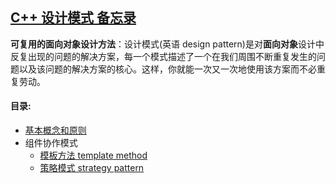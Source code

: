 ## [C++ 设计模式 备忘录](#)

**可复用的面向对象设计方法**：设计模式(英语 design pattern)是对**面向对象**设计中反复出现的问题的解决方案，每一个模式描述了一个在我们周围不断重复发生的问题以及该问题的解决方案的核心。这样，你就能一次又一次地使用该方案而不必重复劳动。



####  目录:

- [基本概念和原则](./contents/conception.md)
- 组件协作模式
  - [模板方法 template method](./contents/TemplateMethod.md)
  - [策略模式 strategy pattern](./contents/StrategyPatterrn.md)

